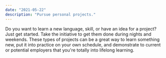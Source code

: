 ```yaml
---
date: "2021-05-22"
description: "Pursue personal projects."
---
```


Do you want to learn a new language, skill, or have an idea for a project? Just get started. Take the initiative to get them done during nights and weekends. These types of projects can be a great way to learn something new, put it into practice on your own schedule, and demonstrate to current or potential employers that you're totally into lifelong learning.